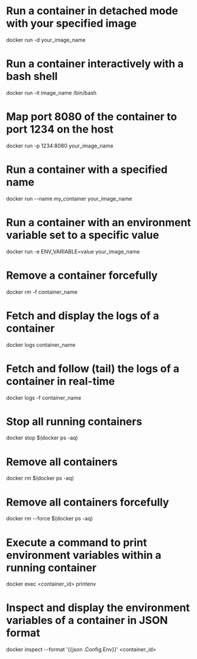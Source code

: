 # Run a container in detached mode with your specified image
docker run -d your_image_name

# Run a container interactively with a bash shell
docker run -it image_name /bin/bash

# Map port 8080 of the container to port 1234 on the host
docker run -p 1234:8080 your_image_name

# Run a container with a specified name
docker run --name my_container your_image_name

# Run a container with an environment variable set to a specific value
docker run -e ENV_VARIABLE=value your_image_name

# Remove a container forcefully
docker rm -f container_name

# Fetch and display the logs of a container
docker logs container_name

# Fetch and follow (tail) the logs of a container in real-time
docker logs -f container_name

# Stop all running containers
docker stop $(docker ps -aq)

# Remove all containers
docker rm $(docker ps -aq)

# Remove all containers forcefully
docker rm --force $(docker ps -aq)

# Execute a command to print environment variables within a running container
docker exec <container_id> printenv

# Inspect and display the environment variables of a container in JSON format
docker inspect --format '{{json .Config.Env}}' <container_id>
